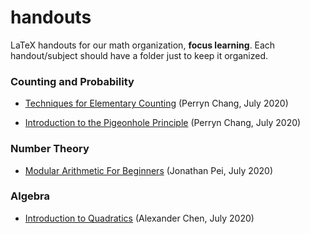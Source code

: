 # handouts
LaTeX handouts for our math organization, **focus learning**.
Each handout/subject should have a folder just to keep it organized.  

### Counting and Probability

- [Techniques for Elementary Counting](https://github.com/focus-learning/handouts/blob/master/counting/elementary-counting/Techniques_for_Elementary_Counting%20(2).pdf) (Perryn Chang, July 2020)

- [Introduction to the Pigeonhole Principle](https://github.com/focus-learning/handouts/blob/master/counting/Intermediate%20Counting/Introduction_to_the_Pigeonhole_Principle.pdf) (Perryn Chang, July 2020)

### Number Theory

- [Modular Arithmetic For Beginners](https://github.com/focus-learning/handouts/blob/master/Number%20Theory/modular_arithmetic_beg/modular_arithmetic.pdf) (Jonathan Pei, July 2020)

### Algebra

- [Introduction to Quadratics](https://github.com/focus-learning/handouts/blob/master/algebra/intro-to-quadratics/intro-to-quadratics.pdf) (Alexander Chen, July 2020)
